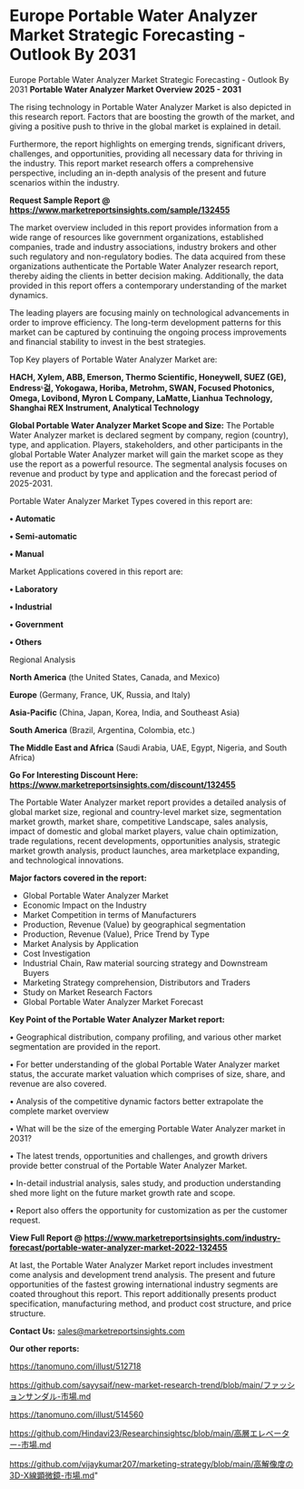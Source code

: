 # Europe Portable Water Analyzer Market Strategic Forecasting - Outlook By 2031
Europe Portable Water Analyzer Market Strategic Forecasting - Outlook By 2031
<Strong> Portable Water Analyzer Market Overview 2025 - 2031</strong>

The rising technology in Portable Water Analyzer Market is also depicted in this research report. Factors that are boosting the growth of the market, and giving a positive push to thrive in the global market is explained in detail.

Furthermore, the report highlights on emerging trends, significant drivers, challenges, and opportunities, providing all necessary data for thriving in the industry. This report market research offers a comprehensive perspective, including an in-depth analysis of the present and future scenarios within the industry.

<strong>Request Sample Report @ <a href=https://www.marketreportsinsights.com/sample/132455>https://www.marketreportsinsights.com/sample/132455</a></strong>

The market overview included in this report provides information from a wide range of resources like government organizations, established companies, trade and industry associations, industry brokers and other such regulatory and non-regulatory bodies. The data acquired from these organizations authenticate the Portable Water Analyzer research report, thereby aiding the clients in better decision making. Additionally, the data provided in this report offers a contemporary understanding of the market dynamics.

The leading players are focusing mainly on technological advancements in order to improve efficiency. The long-term development patterns for this market can be captured by continuing the ongoing process improvements and financial stability to invest in the best strategies.

Top Key players of Portable Water Analyzer Market are:

<strong>HACH, Xylem, ABB, Emerson, Thermo Scientific, Honeywell, SUEZ (GE), Endressᶫ걺, Yokogawa, Horiba, Metrohm, SWAN, Focused Photonics, Omega, Lovibond, Myron L Company, LaMatte, Lianhua Technology, Shanghai REX Instrument, Analytical Technology</strong>

<strong><b>Global Portable Water Analyzer Market Scope and Size:</b></strong>
The Portable Water Analyzer market is declared segment by company, region (country), type, and application. Players, stakeholders, and other participants in the global Portable Water Analyzer market will gain the market scope as they use the report as a powerful resource. The segmental analysis focuses on revenue and product by type and application and the forecast period of 2025-2031.

Portable Water Analyzer Market Types covered in this report are:

<strong>• Automatic

• Semi-automatic

• Manual</strong>

Market Applications covered in this report are:

<strong>• Laboratory

• Industrial

• Government

• Others</strong> 

Regional Analysis

<strong>North America</strong> (the United States, Canada, and Mexico)

<strong>Europe</strong> (Germany, France, UK, Russia, and Italy)

<strong>Asia-Pacific</strong> (China, Japan, Korea, India, and Southeast Asia)

<strong>South America</strong> (Brazil, Argentina, Colombia, etc.)

<strong>The Middle East and Africa</strong> (Saudi Arabia, UAE, Egypt, Nigeria, and South Africa)

<strong>Go For Interesting Discount Here: <a href=https://www.marketreportsinsights.com/discount/132455>https://www.marketreportsinsights.com/discount/132455</a></strong>

The Portable Water Analyzer market report provides a detailed analysis of global market size, regional and country-level market size, segmentation market growth, market share, competitive Landscape, sales analysis, impact of domestic and global market players, value chain optimization, trade regulations, recent developments, opportunities analysis, strategic market growth analysis, product launches, area marketplace expanding, and technological innovations.

<strong><b>Major factors covered in the report:</b></strong>
<ul>
  <li>Global Portable Water Analyzer Market </li>
  <li>Economic Impact on the Industry</li>
  <li>Market Competition in terms of Manufacturers</li>
  <li>Production, Revenue (Value) by geographical segmentation</li>
  <li>Production, Revenue (Value), Price Trend by Type</li>
  <li>Market Analysis by Application</li>
  <li>Cost Investigation</li>
  <li>Industrial Chain, Raw material sourcing strategy and Downstream Buyers</li>
  <li>Marketing Strategy comprehension, Distributors and Traders</li>
  <li>Study on Market Research Factors</li>
  <li>Global Portable Water Analyzer Market Forecast</li>
</ul>

<strong><b>Key Point of the Portable Water Analyzer Market report:</b></strong>

• Geographical distribution, company profiling, and various other market segmentation are provided in the report.

• For better understanding of the global Portable Water Analyzer market status, the accurate market valuation which comprises of size, share, and revenue are also covered.

• Analysis of the competitive dynamic factors better extrapolate the complete market overview

• What will be the size of the emerging Portable Water Analyzer market in 2031?

• The latest trends, opportunities and challenges, and growth drivers provide better construal of the Portable Water Analyzer Market.

• In-detail industrial analysis, sales study, and production understanding shed more light on the future market growth rate and scope.

• Report also offers the opportunity for customization as per the customer request.

<strong><b>View Full Report @ <a href=https://www.marketreportsinsights.com/industry-forecast/portable-water-analyzer-market-2022-132455>https://www.marketreportsinsights.com/industry-forecast/portable-water-analyzer-market-2022-132455</a></b></strong>


At last, the Portable Water Analyzer Market report includes investment come analysis and development trend analysis. The present and future opportunities of the fastest growing international industry segments are coated throughout this report. This report additionally presents product specification, manufacturing method, and product cost structure, and price structure.

<strong>Contact Us:</strong>
sales@marketreportsinsights.com

<strong>Our other reports:</strong>

<a href=https://tanomuno.com/illust/512718>https://tanomuno.com/illust/512718</a>

<a href=https://github.com/sayysaif/new-market-research-trend/blob/main/ファッションサンダル-市場.md>https://github.com/sayysaif/new-market-research-trend/blob/main/ファッションサンダル-市場.md</a>

<a href=https://tanomuno.com/illust/514560>https://tanomuno.com/illust/514560</a>

<a href=https://github.com/Hindavi23/Researchinsightsc/blob/main/高層エレベーター-市場.md>https://github.com/Hindavi23/Researchinsightsc/blob/main/高層エレベーター-市場.md</a>

<a href=https://github.com/vijaykumar207/marketing-strategy/blob/main/高解像度の3D-X線顕微鏡-市場.md>https://github.com/vijaykumar207/marketing-strategy/blob/main/高解像度の3D-X線顕微鏡-市場.md</a>"
